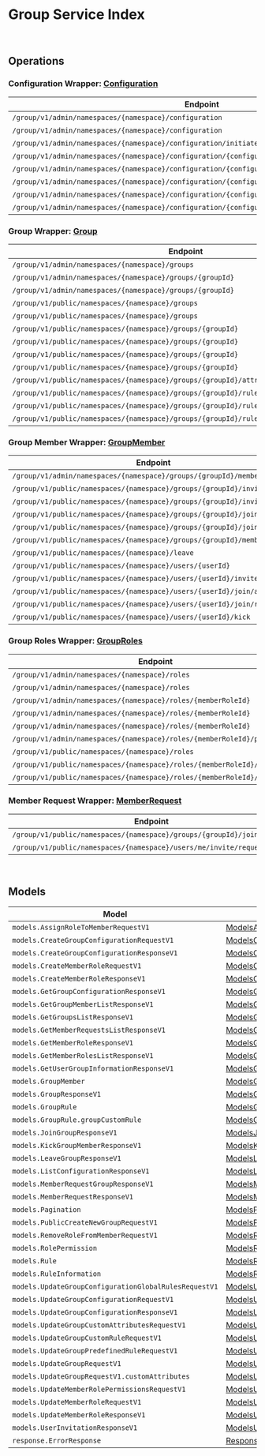 # Group Service Index

&nbsp;  

## Operations

### Configuration Wrapper:  [Configuration](../AccelByte.Sdk/Api/Group/Wrapper/Configuration.cs)
| Endpoint | Method | ID | Class | Example |
|---|---|---|---|---|
| `/group/v1/admin/namespaces/{namespace}/configuration` | GET | ListGroupConfigurationAdminV1 | [ListGroupConfigurationAdminV1](../AccelByte.Sdk/Api/Group/Operation/Configuration/ListGroupConfigurationAdminV1.cs) | [ListGroupConfigurationAdminV1](../samples/AccelByte.Sdk.Sample.Cli/ApiCommand/Group/Configuration/ListGroupConfigurationAdminV1.cs) |
| `/group/v1/admin/namespaces/{namespace}/configuration` | POST | CreateGroupConfigurationAdminV1 | [CreateGroupConfigurationAdminV1](../AccelByte.Sdk/Api/Group/Operation/Configuration/CreateGroupConfigurationAdminV1.cs) | [CreateGroupConfigurationAdminV1](../samples/AccelByte.Sdk.Sample.Cli/ApiCommand/Group/Configuration/CreateGroupConfigurationAdminV1.cs) |
| `/group/v1/admin/namespaces/{namespace}/configuration/initiate` | POST | InitiateGroupConfigurationAdminV1 | [InitiateGroupConfigurationAdminV1](../AccelByte.Sdk/Api/Group/Operation/Configuration/InitiateGroupConfigurationAdminV1.cs) | [InitiateGroupConfigurationAdminV1](../samples/AccelByte.Sdk.Sample.Cli/ApiCommand/Group/Configuration/InitiateGroupConfigurationAdminV1.cs) |
| `/group/v1/admin/namespaces/{namespace}/configuration/{configurationCode}` | GET | GetGroupConfigurationAdminV1 | [GetGroupConfigurationAdminV1](../AccelByte.Sdk/Api/Group/Operation/Configuration/GetGroupConfigurationAdminV1.cs) | [GetGroupConfigurationAdminV1](../samples/AccelByte.Sdk.Sample.Cli/ApiCommand/Group/Configuration/GetGroupConfigurationAdminV1.cs) |
| `/group/v1/admin/namespaces/{namespace}/configuration/{configurationCode}` | DELETE | DeleteGroupConfigurationV1 | [DeleteGroupConfigurationV1](../AccelByte.Sdk/Api/Group/Operation/Configuration/DeleteGroupConfigurationV1.cs) | [DeleteGroupConfigurationV1](../samples/AccelByte.Sdk.Sample.Cli/ApiCommand/Group/Configuration/DeleteGroupConfigurationV1.cs) |
| `/group/v1/admin/namespaces/{namespace}/configuration/{configurationCode}` | PATCH | UpdateGroupConfigurationAdminV1 | [UpdateGroupConfigurationAdminV1](../AccelByte.Sdk/Api/Group/Operation/Configuration/UpdateGroupConfigurationAdminV1.cs) | [UpdateGroupConfigurationAdminV1](../samples/AccelByte.Sdk.Sample.Cli/ApiCommand/Group/Configuration/UpdateGroupConfigurationAdminV1.cs) |
| `/group/v1/admin/namespaces/{namespace}/configuration/{configurationCode}/rules/{allowedAction}` | PUT | UpdateGroupConfigurationGlobalRuleAdminV1 | [UpdateGroupConfigurationGlobalRuleAdminV1](../AccelByte.Sdk/Api/Group/Operation/Configuration/UpdateGroupConfigurationGlobalRuleAdminV1.cs) | [UpdateGroupConfigurationGlobalRuleAdminV1](../samples/AccelByte.Sdk.Sample.Cli/ApiCommand/Group/Configuration/UpdateGroupConfigurationGlobalRuleAdminV1.cs) |
| `/group/v1/admin/namespaces/{namespace}/configuration/{configurationCode}/rules/{allowedAction}` | DELETE | DeleteGroupConfigurationGlobalRuleAdminV1 | [DeleteGroupConfigurationGlobalRuleAdminV1](../AccelByte.Sdk/Api/Group/Operation/Configuration/DeleteGroupConfigurationGlobalRuleAdminV1.cs) | [DeleteGroupConfigurationGlobalRuleAdminV1](../samples/AccelByte.Sdk.Sample.Cli/ApiCommand/Group/Configuration/DeleteGroupConfigurationGlobalRuleAdminV1.cs) |

### Group Wrapper:  [Group](../AccelByte.Sdk/Api/Group/Wrapper/Group.cs)
| Endpoint | Method | ID | Class | Example |
|---|---|---|---|---|
| `/group/v1/admin/namespaces/{namespace}/groups` | GET | GetGroupListAdminV1 | [GetGroupListAdminV1](../AccelByte.Sdk/Api/Group/Operation/Group/GetGroupListAdminV1.cs) | [GetGroupListAdminV1](../samples/AccelByte.Sdk.Sample.Cli/ApiCommand/Group/Group/GetGroupListAdminV1.cs) |
| `/group/v1/admin/namespaces/{namespace}/groups/{groupId}` | GET | GetSingleGroupAdminV1 | [GetSingleGroupAdminV1](../AccelByte.Sdk/Api/Group/Operation/Group/GetSingleGroupAdminV1.cs) | [GetSingleGroupAdminV1](../samples/AccelByte.Sdk.Sample.Cli/ApiCommand/Group/Group/GetSingleGroupAdminV1.cs) |
| `/group/v1/admin/namespaces/{namespace}/groups/{groupId}` | DELETE | DeleteGroupAdminV1 | [DeleteGroupAdminV1](../AccelByte.Sdk/Api/Group/Operation/Group/DeleteGroupAdminV1.cs) | [DeleteGroupAdminV1](../samples/AccelByte.Sdk.Sample.Cli/ApiCommand/Group/Group/DeleteGroupAdminV1.cs) |
| `/group/v1/public/namespaces/{namespace}/groups` | GET | GetGroupListPublicV1 | [GetGroupListPublicV1](../AccelByte.Sdk/Api/Group/Operation/Group/GetGroupListPublicV1.cs) | [GetGroupListPublicV1](../samples/AccelByte.Sdk.Sample.Cli/ApiCommand/Group/Group/GetGroupListPublicV1.cs) |
| `/group/v1/public/namespaces/{namespace}/groups` | POST | CreateNewGroupPublicV1 | [CreateNewGroupPublicV1](../AccelByte.Sdk/Api/Group/Operation/Group/CreateNewGroupPublicV1.cs) | [CreateNewGroupPublicV1](../samples/AccelByte.Sdk.Sample.Cli/ApiCommand/Group/Group/CreateNewGroupPublicV1.cs) |
| `/group/v1/public/namespaces/{namespace}/groups/{groupId}` | GET | GetSingleGroupPublicV1 | [GetSingleGroupPublicV1](../AccelByte.Sdk/Api/Group/Operation/Group/GetSingleGroupPublicV1.cs) | [GetSingleGroupPublicV1](../samples/AccelByte.Sdk.Sample.Cli/ApiCommand/Group/Group/GetSingleGroupPublicV1.cs) |
| `/group/v1/public/namespaces/{namespace}/groups/{groupId}` | PUT | UpdateSingleGroupV1 | [UpdateSingleGroupV1](../AccelByte.Sdk/Api/Group/Operation/Group/UpdateSingleGroupV1.cs) | [UpdateSingleGroupV1](../samples/AccelByte.Sdk.Sample.Cli/ApiCommand/Group/Group/UpdateSingleGroupV1.cs) |
| `/group/v1/public/namespaces/{namespace}/groups/{groupId}` | DELETE | DeleteGroupPublicV1 | [DeleteGroupPublicV1](../AccelByte.Sdk/Api/Group/Operation/Group/DeleteGroupPublicV1.cs) | [DeleteGroupPublicV1](../samples/AccelByte.Sdk.Sample.Cli/ApiCommand/Group/Group/DeleteGroupPublicV1.cs) |
| `/group/v1/public/namespaces/{namespace}/groups/{groupId}` | PATCH | UpdatePatchSingleGroupPublicV1 | [UpdatePatchSingleGroupPublicV1](../AccelByte.Sdk/Api/Group/Operation/Group/UpdatePatchSingleGroupPublicV1.cs) | [UpdatePatchSingleGroupPublicV1](../samples/AccelByte.Sdk.Sample.Cli/ApiCommand/Group/Group/UpdatePatchSingleGroupPublicV1.cs) |
| `/group/v1/public/namespaces/{namespace}/groups/{groupId}/attributes/custom` | PUT | UpdateGroupCustomAttributesPublicV1 | [UpdateGroupCustomAttributesPublicV1](../AccelByte.Sdk/Api/Group/Operation/Group/UpdateGroupCustomAttributesPublicV1.cs) | [UpdateGroupCustomAttributesPublicV1](../samples/AccelByte.Sdk.Sample.Cli/ApiCommand/Group/Group/UpdateGroupCustomAttributesPublicV1.cs) |
| `/group/v1/public/namespaces/{namespace}/groups/{groupId}/rules/custom` | PUT | UpdateGroupCustomRulePublicV1 | [UpdateGroupCustomRulePublicV1](../AccelByte.Sdk/Api/Group/Operation/Group/UpdateGroupCustomRulePublicV1.cs) | [UpdateGroupCustomRulePublicV1](../samples/AccelByte.Sdk.Sample.Cli/ApiCommand/Group/Group/UpdateGroupCustomRulePublicV1.cs) |
| `/group/v1/public/namespaces/{namespace}/groups/{groupId}/rules/defined/{allowedAction}` | PUT | UpdateGroupPredefinedRulePublicV1 | [UpdateGroupPredefinedRulePublicV1](../AccelByte.Sdk/Api/Group/Operation/Group/UpdateGroupPredefinedRulePublicV1.cs) | [UpdateGroupPredefinedRulePublicV1](../samples/AccelByte.Sdk.Sample.Cli/ApiCommand/Group/Group/UpdateGroupPredefinedRulePublicV1.cs) |
| `/group/v1/public/namespaces/{namespace}/groups/{groupId}/rules/defined/{allowedAction}` | DELETE | DeleteGroupPredefinedRulePublicV1 | [DeleteGroupPredefinedRulePublicV1](../AccelByte.Sdk/Api/Group/Operation/Group/DeleteGroupPredefinedRulePublicV1.cs) | [DeleteGroupPredefinedRulePublicV1](../samples/AccelByte.Sdk.Sample.Cli/ApiCommand/Group/Group/DeleteGroupPredefinedRulePublicV1.cs) |

### Group Member Wrapper:  [GroupMember](../AccelByte.Sdk/Api/Group/Wrapper/GroupMember.cs)
| Endpoint | Method | ID | Class | Example |
|---|---|---|---|---|
| `/group/v1/admin/namespaces/{namespace}/groups/{groupId}/members` | GET | GetGroupMembersListAdminV1 | [GetGroupMembersListAdminV1](../AccelByte.Sdk/Api/Group/Operation/GroupMember/GetGroupMembersListAdminV1.cs) | [GetGroupMembersListAdminV1](../samples/AccelByte.Sdk.Sample.Cli/ApiCommand/Group/GroupMember/GetGroupMembersListAdminV1.cs) |
| `/group/v1/public/namespaces/{namespace}/groups/{groupId}/invite/accept` | POST | AcceptGroupInvitationPublicV1 | [AcceptGroupInvitationPublicV1](../AccelByte.Sdk/Api/Group/Operation/GroupMember/AcceptGroupInvitationPublicV1.cs) | [AcceptGroupInvitationPublicV1](../samples/AccelByte.Sdk.Sample.Cli/ApiCommand/Group/GroupMember/AcceptGroupInvitationPublicV1.cs) |
| `/group/v1/public/namespaces/{namespace}/groups/{groupId}/invite/reject` | POST | RejectGroupInvitationPublicV1 | [RejectGroupInvitationPublicV1](../AccelByte.Sdk/Api/Group/Operation/GroupMember/RejectGroupInvitationPublicV1.cs) | [RejectGroupInvitationPublicV1](../samples/AccelByte.Sdk.Sample.Cli/ApiCommand/Group/GroupMember/RejectGroupInvitationPublicV1.cs) |
| `/group/v1/public/namespaces/{namespace}/groups/{groupId}/join` | POST | JoinGroupV1 | [JoinGroupV1](../AccelByte.Sdk/Api/Group/Operation/GroupMember/JoinGroupV1.cs) | [JoinGroupV1](../samples/AccelByte.Sdk.Sample.Cli/ApiCommand/Group/GroupMember/JoinGroupV1.cs) |
| `/group/v1/public/namespaces/{namespace}/groups/{groupId}/join/cancel` | POST | CancelGroupJoinRequestV1 | [CancelGroupJoinRequestV1](../AccelByte.Sdk/Api/Group/Operation/GroupMember/CancelGroupJoinRequestV1.cs) | [CancelGroupJoinRequestV1](../samples/AccelByte.Sdk.Sample.Cli/ApiCommand/Group/GroupMember/CancelGroupJoinRequestV1.cs) |
| `/group/v1/public/namespaces/{namespace}/groups/{groupId}/members` | GET | GetGroupMembersListPublicV1 | [GetGroupMembersListPublicV1](../AccelByte.Sdk/Api/Group/Operation/GroupMember/GetGroupMembersListPublicV1.cs) | [GetGroupMembersListPublicV1](../samples/AccelByte.Sdk.Sample.Cli/ApiCommand/Group/GroupMember/GetGroupMembersListPublicV1.cs) |
| `/group/v1/public/namespaces/{namespace}/leave` | POST | LeaveGroupPublicV1 | [LeaveGroupPublicV1](../AccelByte.Sdk/Api/Group/Operation/GroupMember/LeaveGroupPublicV1.cs) | [LeaveGroupPublicV1](../samples/AccelByte.Sdk.Sample.Cli/ApiCommand/Group/GroupMember/LeaveGroupPublicV1.cs) |
| `/group/v1/public/namespaces/{namespace}/users/{userId}` | GET | GetUserGroupInformationPublicV1 | [GetUserGroupInformationPublicV1](../AccelByte.Sdk/Api/Group/Operation/GroupMember/GetUserGroupInformationPublicV1.cs) | [GetUserGroupInformationPublicV1](../samples/AccelByte.Sdk.Sample.Cli/ApiCommand/Group/GroupMember/GetUserGroupInformationPublicV1.cs) |
| `/group/v1/public/namespaces/{namespace}/users/{userId}/invite` | POST | InviteGroupPublicV1 | [InviteGroupPublicV1](../AccelByte.Sdk/Api/Group/Operation/GroupMember/InviteGroupPublicV1.cs) | [InviteGroupPublicV1](../samples/AccelByte.Sdk.Sample.Cli/ApiCommand/Group/GroupMember/InviteGroupPublicV1.cs) |
| `/group/v1/public/namespaces/{namespace}/users/{userId}/join/accept` | POST | AcceptGroupJoinRequestPublicV1 | [AcceptGroupJoinRequestPublicV1](../AccelByte.Sdk/Api/Group/Operation/GroupMember/AcceptGroupJoinRequestPublicV1.cs) | [AcceptGroupJoinRequestPublicV1](../samples/AccelByte.Sdk.Sample.Cli/ApiCommand/Group/GroupMember/AcceptGroupJoinRequestPublicV1.cs) |
| `/group/v1/public/namespaces/{namespace}/users/{userId}/join/reject` | POST | RejectGroupJoinRequestPublicV1 | [RejectGroupJoinRequestPublicV1](../AccelByte.Sdk/Api/Group/Operation/GroupMember/RejectGroupJoinRequestPublicV1.cs) | [RejectGroupJoinRequestPublicV1](../samples/AccelByte.Sdk.Sample.Cli/ApiCommand/Group/GroupMember/RejectGroupJoinRequestPublicV1.cs) |
| `/group/v1/public/namespaces/{namespace}/users/{userId}/kick` | POST | KickGroupMemberPublicV1 | [KickGroupMemberPublicV1](../AccelByte.Sdk/Api/Group/Operation/GroupMember/KickGroupMemberPublicV1.cs) | [KickGroupMemberPublicV1](../samples/AccelByte.Sdk.Sample.Cli/ApiCommand/Group/GroupMember/KickGroupMemberPublicV1.cs) |

### Group Roles Wrapper:  [GroupRoles](../AccelByte.Sdk/Api/Group/Wrapper/GroupRoles.cs)
| Endpoint | Method | ID | Class | Example |
|---|---|---|---|---|
| `/group/v1/admin/namespaces/{namespace}/roles` | GET | GetMemberRolesListAdminV1 | [GetMemberRolesListAdminV1](../AccelByte.Sdk/Api/Group/Operation/GroupRoles/GetMemberRolesListAdminV1.cs) | [GetMemberRolesListAdminV1](../samples/AccelByte.Sdk.Sample.Cli/ApiCommand/Group/GroupRoles/GetMemberRolesListAdminV1.cs) |
| `/group/v1/admin/namespaces/{namespace}/roles` | POST | CreateMemberRoleAdminV1 | [CreateMemberRoleAdminV1](../AccelByte.Sdk/Api/Group/Operation/GroupRoles/CreateMemberRoleAdminV1.cs) | [CreateMemberRoleAdminV1](../samples/AccelByte.Sdk.Sample.Cli/ApiCommand/Group/GroupRoles/CreateMemberRoleAdminV1.cs) |
| `/group/v1/admin/namespaces/{namespace}/roles/{memberRoleId}` | GET | GetSingleMemberRoleAdminV1 | [GetSingleMemberRoleAdminV1](../AccelByte.Sdk/Api/Group/Operation/GroupRoles/GetSingleMemberRoleAdminV1.cs) | [GetSingleMemberRoleAdminV1](../samples/AccelByte.Sdk.Sample.Cli/ApiCommand/Group/GroupRoles/GetSingleMemberRoleAdminV1.cs) |
| `/group/v1/admin/namespaces/{namespace}/roles/{memberRoleId}` | DELETE | DeleteMemberRoleAdminV1 | [DeleteMemberRoleAdminV1](../AccelByte.Sdk/Api/Group/Operation/GroupRoles/DeleteMemberRoleAdminV1.cs) | [DeleteMemberRoleAdminV1](../samples/AccelByte.Sdk.Sample.Cli/ApiCommand/Group/GroupRoles/DeleteMemberRoleAdminV1.cs) |
| `/group/v1/admin/namespaces/{namespace}/roles/{memberRoleId}` | PATCH | UpdateMemberRoleAdminV1 | [UpdateMemberRoleAdminV1](../AccelByte.Sdk/Api/Group/Operation/GroupRoles/UpdateMemberRoleAdminV1.cs) | [UpdateMemberRoleAdminV1](../samples/AccelByte.Sdk.Sample.Cli/ApiCommand/Group/GroupRoles/UpdateMemberRoleAdminV1.cs) |
| `/group/v1/admin/namespaces/{namespace}/roles/{memberRoleId}/permissions` | PUT | UpdateMemberRolePermissionAdminV1 | [UpdateMemberRolePermissionAdminV1](../AccelByte.Sdk/Api/Group/Operation/GroupRoles/UpdateMemberRolePermissionAdminV1.cs) | [UpdateMemberRolePermissionAdminV1](../samples/AccelByte.Sdk.Sample.Cli/ApiCommand/Group/GroupRoles/UpdateMemberRolePermissionAdminV1.cs) |
| `/group/v1/public/namespaces/{namespace}/roles` | GET | GetMemberRolesListPublicV1 | [GetMemberRolesListPublicV1](../AccelByte.Sdk/Api/Group/Operation/GroupRoles/GetMemberRolesListPublicV1.cs) | [GetMemberRolesListPublicV1](../samples/AccelByte.Sdk.Sample.Cli/ApiCommand/Group/GroupRoles/GetMemberRolesListPublicV1.cs) |
| `/group/v1/public/namespaces/{namespace}/roles/{memberRoleId}/members` | POST | UpdateMemberRolePublicV1 | [UpdateMemberRolePublicV1](../AccelByte.Sdk/Api/Group/Operation/GroupRoles/UpdateMemberRolePublicV1.cs) | [UpdateMemberRolePublicV1](../samples/AccelByte.Sdk.Sample.Cli/ApiCommand/Group/GroupRoles/UpdateMemberRolePublicV1.cs) |
| `/group/v1/public/namespaces/{namespace}/roles/{memberRoleId}/members` | DELETE | DeleteMemberRolePublicV1 | [DeleteMemberRolePublicV1](../AccelByte.Sdk/Api/Group/Operation/GroupRoles/DeleteMemberRolePublicV1.cs) | [DeleteMemberRolePublicV1](../samples/AccelByte.Sdk.Sample.Cli/ApiCommand/Group/GroupRoles/DeleteMemberRolePublicV1.cs) |

### Member Request Wrapper:  [MemberRequest](../AccelByte.Sdk/Api/Group/Wrapper/MemberRequest.cs)
| Endpoint | Method | ID | Class | Example |
|---|---|---|---|---|
| `/group/v1/public/namespaces/{namespace}/groups/{groupId}/join/request` | GET | GetGroupJoinRequestPublicV1 | [GetGroupJoinRequestPublicV1](../AccelByte.Sdk/Api/Group/Operation/MemberRequest/GetGroupJoinRequestPublicV1.cs) | [GetGroupJoinRequestPublicV1](../samples/AccelByte.Sdk.Sample.Cli/ApiCommand/Group/MemberRequest/GetGroupJoinRequestPublicV1.cs) |
| `/group/v1/public/namespaces/{namespace}/users/me/invite/request` | GET | GetGroupInvitationRequestPublicV1 | [GetGroupInvitationRequestPublicV1](../AccelByte.Sdk/Api/Group/Operation/MemberRequest/GetGroupInvitationRequestPublicV1.cs) | [GetGroupInvitationRequestPublicV1](../samples/AccelByte.Sdk.Sample.Cli/ApiCommand/Group/MemberRequest/GetGroupInvitationRequestPublicV1.cs) |


&nbsp;  

## Models

| Model | Class |
|---|---|
| `models.AssignRoleToMemberRequestV1` | [ModelsAssignRoleToMemberRequestV1](../AccelByte.Sdk/Api/Group/Model/ModelsAssignRoleToMemberRequestV1.cs) |
| `models.CreateGroupConfigurationRequestV1` | [ModelsCreateGroupConfigurationRequestV1](../AccelByte.Sdk/Api/Group/Model/ModelsCreateGroupConfigurationRequestV1.cs) |
| `models.CreateGroupConfigurationResponseV1` | [ModelsCreateGroupConfigurationResponseV1](../AccelByte.Sdk/Api/Group/Model/ModelsCreateGroupConfigurationResponseV1.cs) |
| `models.CreateMemberRoleRequestV1` | [ModelsCreateMemberRoleRequestV1](../AccelByte.Sdk/Api/Group/Model/ModelsCreateMemberRoleRequestV1.cs) |
| `models.CreateMemberRoleResponseV1` | [ModelsCreateMemberRoleResponseV1](../AccelByte.Sdk/Api/Group/Model/ModelsCreateMemberRoleResponseV1.cs) |
| `models.GetGroupConfigurationResponseV1` | [ModelsGetGroupConfigurationResponseV1](../AccelByte.Sdk/Api/Group/Model/ModelsGetGroupConfigurationResponseV1.cs) |
| `models.GetGroupMemberListResponseV1` | [ModelsGetGroupMemberListResponseV1](../AccelByte.Sdk/Api/Group/Model/ModelsGetGroupMemberListResponseV1.cs) |
| `models.GetGroupsListResponseV1` | [ModelsGetGroupsListResponseV1](../AccelByte.Sdk/Api/Group/Model/ModelsGetGroupsListResponseV1.cs) |
| `models.GetMemberRequestsListResponseV1` | [ModelsGetMemberRequestsListResponseV1](../AccelByte.Sdk/Api/Group/Model/ModelsGetMemberRequestsListResponseV1.cs) |
| `models.GetMemberRoleResponseV1` | [ModelsGetMemberRoleResponseV1](../AccelByte.Sdk/Api/Group/Model/ModelsGetMemberRoleResponseV1.cs) |
| `models.GetMemberRolesListResponseV1` | [ModelsGetMemberRolesListResponseV1](../AccelByte.Sdk/Api/Group/Model/ModelsGetMemberRolesListResponseV1.cs) |
| `models.GetUserGroupInformationResponseV1` | [ModelsGetUserGroupInformationResponseV1](../AccelByte.Sdk/Api/Group/Model/ModelsGetUserGroupInformationResponseV1.cs) |
| `models.GroupMember` | [ModelsGroupMember](../AccelByte.Sdk/Api/Group/Model/ModelsGroupMember.cs) |
| `models.GroupResponseV1` | [ModelsGroupResponseV1](../AccelByte.Sdk/Api/Group/Model/ModelsGroupResponseV1.cs) |
| `models.GroupRule` | [ModelsGroupRule](../AccelByte.Sdk/Api/Group/Model/ModelsGroupRule.cs) |
| `models.GroupRule.groupCustomRule` | [ModelsGroupRuleGroupCustomRule](../AccelByte.Sdk/Api/Group/Model/ModelsGroupRuleGroupCustomRule.cs) |
| `models.JoinGroupResponseV1` | [ModelsJoinGroupResponseV1](../AccelByte.Sdk/Api/Group/Model/ModelsJoinGroupResponseV1.cs) |
| `models.KickGroupMemberResponseV1` | [ModelsKickGroupMemberResponseV1](../AccelByte.Sdk/Api/Group/Model/ModelsKickGroupMemberResponseV1.cs) |
| `models.LeaveGroupResponseV1` | [ModelsLeaveGroupResponseV1](../AccelByte.Sdk/Api/Group/Model/ModelsLeaveGroupResponseV1.cs) |
| `models.ListConfigurationResponseV1` | [ModelsListConfigurationResponseV1](../AccelByte.Sdk/Api/Group/Model/ModelsListConfigurationResponseV1.cs) |
| `models.MemberRequestGroupResponseV1` | [ModelsMemberRequestGroupResponseV1](../AccelByte.Sdk/Api/Group/Model/ModelsMemberRequestGroupResponseV1.cs) |
| `models.MemberRequestResponseV1` | [ModelsMemberRequestResponseV1](../AccelByte.Sdk/Api/Group/Model/ModelsMemberRequestResponseV1.cs) |
| `models.Pagination` | [ModelsPagination](../AccelByte.Sdk/Api/Group/Model/ModelsPagination.cs) |
| `models.PublicCreateNewGroupRequestV1` | [ModelsPublicCreateNewGroupRequestV1](../AccelByte.Sdk/Api/Group/Model/ModelsPublicCreateNewGroupRequestV1.cs) |
| `models.RemoveRoleFromMemberRequestV1` | [ModelsRemoveRoleFromMemberRequestV1](../AccelByte.Sdk/Api/Group/Model/ModelsRemoveRoleFromMemberRequestV1.cs) |
| `models.RolePermission` | [ModelsRolePermission](../AccelByte.Sdk/Api/Group/Model/ModelsRolePermission.cs) |
| `models.Rule` | [ModelsRule](../AccelByte.Sdk/Api/Group/Model/ModelsRule.cs) |
| `models.RuleInformation` | [ModelsRuleInformation](../AccelByte.Sdk/Api/Group/Model/ModelsRuleInformation.cs) |
| `models.UpdateGroupConfigurationGlobalRulesRequestV1` | [ModelsUpdateGroupConfigurationGlobalRulesRequestV1](../AccelByte.Sdk/Api/Group/Model/ModelsUpdateGroupConfigurationGlobalRulesRequestV1.cs) |
| `models.UpdateGroupConfigurationRequestV1` | [ModelsUpdateGroupConfigurationRequestV1](../AccelByte.Sdk/Api/Group/Model/ModelsUpdateGroupConfigurationRequestV1.cs) |
| `models.UpdateGroupConfigurationResponseV1` | [ModelsUpdateGroupConfigurationResponseV1](../AccelByte.Sdk/Api/Group/Model/ModelsUpdateGroupConfigurationResponseV1.cs) |
| `models.UpdateGroupCustomAttributesRequestV1` | [ModelsUpdateGroupCustomAttributesRequestV1](../AccelByte.Sdk/Api/Group/Model/ModelsUpdateGroupCustomAttributesRequestV1.cs) |
| `models.UpdateGroupCustomRuleRequestV1` | [ModelsUpdateGroupCustomRuleRequestV1](../AccelByte.Sdk/Api/Group/Model/ModelsUpdateGroupCustomRuleRequestV1.cs) |
| `models.UpdateGroupPredefinedRuleRequestV1` | [ModelsUpdateGroupPredefinedRuleRequestV1](../AccelByte.Sdk/Api/Group/Model/ModelsUpdateGroupPredefinedRuleRequestV1.cs) |
| `models.UpdateGroupRequestV1` | [ModelsUpdateGroupRequestV1](../AccelByte.Sdk/Api/Group/Model/ModelsUpdateGroupRequestV1.cs) |
| `models.UpdateGroupRequestV1.customAttributes` | [ModelsUpdateGroupRequestV1CustomAttributes](../AccelByte.Sdk/Api/Group/Model/ModelsUpdateGroupRequestV1CustomAttributes.cs) |
| `models.UpdateMemberRolePermissionsRequestV1` | [ModelsUpdateMemberRolePermissionsRequestV1](../AccelByte.Sdk/Api/Group/Model/ModelsUpdateMemberRolePermissionsRequestV1.cs) |
| `models.UpdateMemberRoleRequestV1` | [ModelsUpdateMemberRoleRequestV1](../AccelByte.Sdk/Api/Group/Model/ModelsUpdateMemberRoleRequestV1.cs) |
| `models.UpdateMemberRoleResponseV1` | [ModelsUpdateMemberRoleResponseV1](../AccelByte.Sdk/Api/Group/Model/ModelsUpdateMemberRoleResponseV1.cs) |
| `models.UserInvitationResponseV1` | [ModelsUserInvitationResponseV1](../AccelByte.Sdk/Api/Group/Model/ModelsUserInvitationResponseV1.cs) |
| `response.ErrorResponse` | [ResponseErrorResponse](../AccelByte.Sdk/Api/Group/Model/ResponseErrorResponse.cs) |
